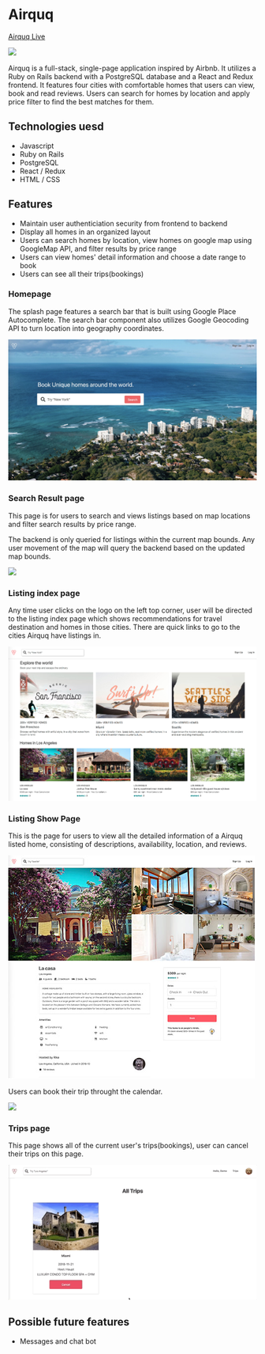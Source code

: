 # Airquq

[Airquq Live](https://airquq.herokuapp.com/)

![](readme_img/airquq_logo-c.png)

Airquq is a full-stack, single-page application inspired by Airbnb. It utilizes a Ruby on Rails backend with a PostgreSQL database and a React and Redux frontend. It features four cities with comfortable homes that users can view, book and read reviews. Users can search for homes by location and apply price filter to find the best matches for them.

## Technologies uesd

- Javascript
- Ruby on Rails
- PostgreSQL
- React / Redux
- HTML / CSS

## Features

- Maintain user authenticiation security from frontend to backend
- Display all homes in an organized layout
- Users can search homes by location, view homes on google map using GoogleMap API, and filter results by price range
- Users can view homes' detail information and choose a date range to book
- Users can see all their trips(bookings)

### Homepage

The splash page features a search bar that is built using Google Place Autocomplete. The search bar component also utilizes Google Geocoding API to turn location into geography coordinates.

![](readme_img/homepage.jpg)

### Search Result page

This page is for users to search and views listings based on map locations and filter search results by price range.

The backend is only queried for listings within the current map bounds. Any user movement of the map will query the backend based on the updated map bounds.

![](readme_img/search_show.gif)

### Listing index page

Any time user clicks on the logo on the left top corner, user will be directed to the listing index page which shows recommendations for travel destination and homes in those cities. There are quick links to go to the cities Airquq have listings in.

![](readme_img/listing_index.jpg)

### Listing Show Page

This is the page for users to view all the detailed information of a Airquq listed home, consisting of descriptions, availability, location, and reviews.

![](readme_img/listing_show_1-1.jpg)

Users can book their trip throught the calendar.

![](readme_img/booking.gif)

### Trips page

This page shows all of the current user's trips(bookings), user can cancel their trips on this page.

![](readme_img/trips2.gif)

## Possible future features

- Messages and chat bot
